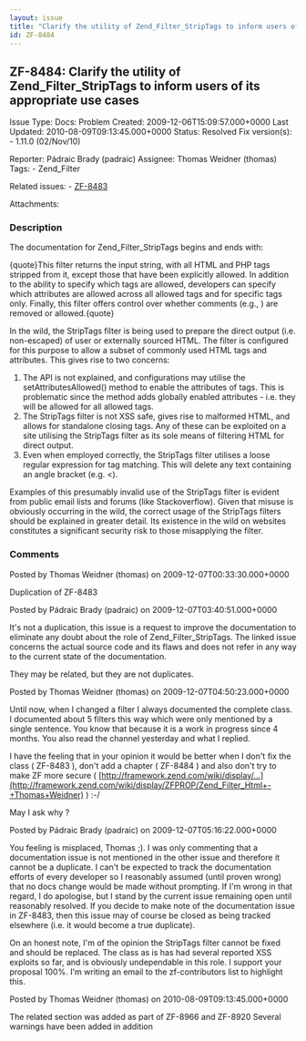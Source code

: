 ```yaml
---
layout: issue
title: "Clarify the utility of Zend_Filter_StripTags to inform users of its appropriate use cases"
id: ZF-8484
---
```


ZF-8484: Clarify the utility of Zend\_Filter\_StripTags to inform users of its appropriate use cases
----------------------------------------------------------------------------------------------------

 Issue Type: Docs: Problem Created: 2009-12-06T15:09:57.000+0000 Last Updated: 2010-08-09T09:13:45.000+0000 Status: Resolved Fix version(s): - 1.11.0 (02/Nov/10)
 
 Reporter:  Pádraic Brady (padraic)  Assignee:  Thomas Weidner (thomas)  Tags: - Zend\_Filter
 
 Related issues: - [ZF-8483](/issues/browse/ZF-8483)
 
 Attachments: 
### Description

The documentation for Zend\_Filter\_StripTags begins and ends with:

{quote}This filter returns the input string, with all HTML and PHP tags stripped from it, except those that have been explicitly allowed. In addition to the ability to specify which tags are allowed, developers can specify which attributes are allowed across all allowed tags and for specific tags only. Finally, this filter offers control over whether comments (e.g., ) are removed or allowed.{quote}

In the wild, the StripTags filter is being used to prepare the direct output (i.e. non-escaped) of user or externally sourced HTML. The filter is configured for this purpose to allow a subset of commonly used HTML tags and attributes. This gives rise to two concerns:

1. The API is not explained, and configurations may utilise the setAttributesAllowed() method to enable the attributes of tags. This is problematic since the method adds globally enabled attributes - i.e. they will be allowed for all allowed tags.
2. The StripTags filter is not XSS safe, gives rise to malformed HTML, and allows for standalone closing tags. Any of these can be exploited on a site utilising the StripTags filter as its sole means of filtering HTML for direct output.
3. Even when employed correctly, the StripTags filter utilises a loose regular expression for tag matching. This will delete any text containing an angle bracket (e.g. <).

Examples of this presumably invalid use of the StripTags filter is evident from public email lists and forums (like Stackoverflow). Given that misuse is obviously occurring in the wild, the correct usage of the StripTags filters should be explained in greater detail. Its existence in the wild on websites constitutes a significant security risk to those misapplying the filter.

 

 

### Comments

Posted by Thomas Weidner (thomas) on 2009-12-07T00:33:30.000+0000

Duplication of ZF-8483

 

 

Posted by Pádraic Brady (padraic) on 2009-12-07T03:40:51.000+0000

It's not a duplication, this issue is a request to improve the documentation to eliminate any doubt about the role of Zend\_Filter\_StripTags. The linked issue concerns the actual source code and its flaws and does not refer in any way to the current state of the documentation.

They may be related, but they are not duplicates.

 

 

Posted by Thomas Weidner (thomas) on 2009-12-07T04:50:23.000+0000

Until now, when I changed a filter I always documented the complete class. I documented about 5 filters this way which were only mentioned by a single sentence. You know that because it is a work in progress since 4 months. You also read the channel yesterday and what I replied.

I have the feeling that in your opinion it would be better when I don't fix the class ( ZF-8483 ), don't add a chapter ( ZF-8484 ) and also don't try to make ZF more secure ( [http://framework.zend.com/wiki/display/…](http://framework.zend.com/wiki/display/ZFPROP/Zend_Filter_Html+-+Thomas+Weidner) ) :-/

May I ask why ?

 

 

Posted by Pádraic Brady (padraic) on 2009-12-07T05:16:22.000+0000

You feeling is misplaced, Thomas ;). I was only commenting that a documentation issue is not mentioned in the other issue and therefore it cannot be a duplicate. I can't be expected to track the documentation efforts of every developer so I reasonably assumed (until proven wrong) that no docs change would be made without prompting. If I'm wrong in that regard, I do apologise, but I stand by the current issue remaining open until reasonably resolved. If you decide to make note of the documentation issue in ZF-8483, then this issue may of course be closed as being tracked elsewhere (i.e. it would become a true duplicate).

On an honest note, I'm of the opinion the StripTags filter cannot be fixed and should be replaced. The class as is has had several reported XSS exploits so far, and is obviously undependable in this role. I support your proposal 100%. I'm writing an email to the zf-contributors list to highlight this.

 

 

Posted by Thomas Weidner (thomas) on 2010-08-09T09:13:45.000+0000

The related section was added as part of ZF-8966 and ZF-8920 Several warnings have been added in addition

 

 
